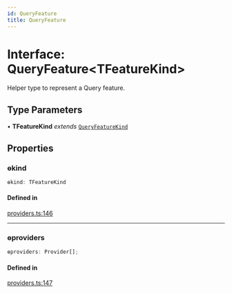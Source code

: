 ```yaml
---
id: QueryFeature
title: QueryFeature
---
```


# Interface: QueryFeature\<TFeatureKind\>

Helper type to represent a Query feature.

## Type Parameters

• **TFeatureKind** _extends_ [`QueryFeatureKind`](../../type-aliases/queryfeaturekind.md)

## Properties

### ɵkind

```ts
ɵkind: TFeatureKind
```

#### Defined in

[providers.ts:146](https://github.com/TanStack/query/blob/main/packages/angular-query-experimental/src/providers.ts#L146)

---

### ɵproviders

```ts
ɵproviders: Provider[];
```

#### Defined in

[providers.ts:147](https://github.com/TanStack/query/blob/main/packages/angular-query-experimental/src/providers.ts#L147)
